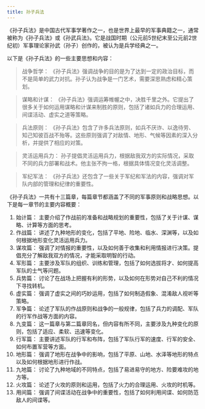```yaml
---
title: 孙子兵法
---
```


《孙子兵法》是中国古代军事学著作之一，也是世界上最早的军事典籍之一，通常被称为《孙子兵法》或《孙武兵法》。它是战国时期（公元前5世纪末至公元前2世纪初）军事理论家孙武（孙子）创作的，被认为是兵学经典之一。

以下是《孙子兵法》的一些主要思想和内容：

> 战争哲学： 《孙子兵法》强调战争的目的是为了达到一定的政治目标，而不是简单的武力对抗。孙子认为战争是一门艺术，需要深思熟虑和精心策划。

> 谋略和计谋： 《孙子兵法》强调运筹帷幄之中，决胜千里之外。它提出了很多关于如何运用谋略和计谋来制胜的原则，包括了诸如兵力的合理运用、间谍活动、虚实之道等策略。

> 兵法原则： 《孙子兵法》包含了许多兵法原则，如兵不厌诈、以逸待劳、知己知彼百战不殆等。这些原则强调了对敌情、地形、气候等因素的深入分析，并提供了相应的对策。

> 灵活运用兵力： 孙子提倡灵活运用兵力，根据敌我双方的实际情况，采取不同的兵力部署和战术。他主张不拘一格，根据具体情况变化灵活调整。

> 军纪军法： 《孙子兵法》还包含了一些关于军纪和军法的内容，强调对军队内部的管理和纪律的重要性。

《孙子兵法》一共有十三篇章，每篇章节都涵盖了不同的军事原则和战略思想。以下是每一章节的主要内容概要：

1. 始计篇： 主要介绍了作战前的准备和战略规划的重要性，包括了关于计谋、谋略、计算等方面的思考。
1. 作战篇： 讲述了九种地形的变化，包括了平地、险地、临水、深渊等，以及如何根据地形变化灵活运用兵力。
1. 谋攻篇： 强调了对情报的重要性，以及如何善于收集和利用情报进行决策。提倡充分了解敌我双方的情况，才能采取明智的行动。
1. 军形篇： 主要涉及军队的组织、训练和管理，包括了如何选拔将才、如何提高军队的士气等问题。
1. 兵势篇： 讨论了在战场上把握有利的形势，以及如何在形势对自己不利的情况下寻找转机。
1. 虚实篇： 强调了虚实之间的巧妙运用，包括了如何制造假象、混淆敌人视听等策略。
1. 军争篇： 论述了军队的作战原则和战争的一般规律，包括了兵力的调配、军队的行军作战等方面的内容。
1. 九变篇： 这一篇章与第二篇章同名，但内容有所不同，主要涉及九种变化的原则，包括了适应、柔软、迅速等变化。
1. 行军篇： 主要讲述军队的行军和布阵，包括了军队行军的速度、行军的安全、如何布置军营等方面。
1. 地形篇： 强调了地形在战争中的影响，包括了平原、山地、水泽等地形的特点以及如何根据地形进行作战。
1. 九地篇： 讨论了九种地域的不同特点，包括了易进易守的地方、险要难攻的地方等。
1. 火攻篇： 论述了火攻的原则和运用，包括了火力的合理运用、火攻的时机等。
1. 用间篇： 强调了间谍活动在战争中的重要性，包括了如何利用间谍、如何防范敌人的间谍等。
